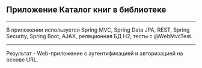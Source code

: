 ## Приложение Каталог книг в библиотеке
___

В приложении используется Spring MVC, Spring Data JPA, REST, Spring Security, Spring Boot, AJAX, реляционная БД H2, тесты с @WebMvcTest.
___
Результат - Web-приложение с аутентификацией и авторизацией на основе URL.
